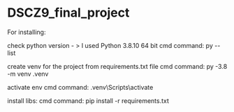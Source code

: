 # DSCZ9_final_project

For installing:

check python version - > I used Python 3.8.10 64 bit
cmd command: py --list

create venv for the project from requirements.txt file
cmd command: py -3.8 -m venv .venv

activate env
cmd command: .venv\Scripts\activate 

install libs:
cmd command: pip install -r requirements.txt